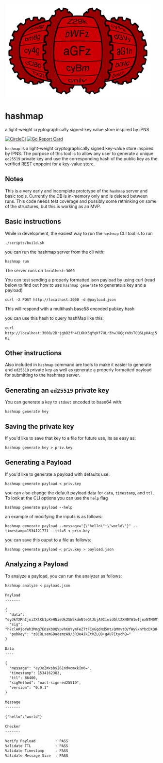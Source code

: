 ![hashmap logo](images/hashmap-logo-black-text-quarter.svg)

# hashmap
a light-weight cryptographically signed key value store inspired by IPNS

[![CircleCI][1]][2] [![Go Report Card][3]][4]

[1]: https://circleci.com/gh/nomasters/hashmap.svg?style=svg
[2]: https://circleci.com/gh/nomasters/hashmap
[3]: https://goreportcard.com/badge/github.com/nomasters/hashmap
[4]: https://goreportcard.com/report/github.com/nomasters/hashmap



`hashmap` is a light-weight cryptographically signed key-value store inspired by IPNS. The purpose of this tool is to allow any user to generate a unique `ed25519` private key and use the corresponding hash of the public key as the verified REST enppoint for a key-value store.


## Notes

This is a very early and incomplete prototype of the `hashmap` server and basic tools. Currently the DB is in-memory only and is deleted between runs. This code needs test coverage and possibly some rethinking on some of the structures, but this is working as an MVP.


## Basic instructions


While in development, the easiest way to run the `hashmap` CLI tool is to run

```
./scripts/build.sh
```

you can run the hashmap server from the cli with:

```
hashmap run
```

The server runs on `localhost:3000`

You can test sending a properly formatted json payload by using curl (read below to find out how to use `hashmap generate` to generate a key and a payload)

```
curl -X POST http://localhost:3000 -d @payload.json
```
This will respond with a multihash base58 encoded pubkey hash

you can use this hash to query hashMap like this:

`curl http://localhost:3000/2DrjgbD2fh4CL6HX5qYqKf7ULr3hwJXQgYn9sTCQSLpHAqj5n2`

## Other instructions

Also included in `hashmap` command are tools to make it easier to generate and `ed25519` private key as well as generate a properly formatted payload for submitting to the hashmap server.


## Generating an `ed25519` private key

You can generate a key to `stdout` encoded to base64 with:

```
hashmap generate key
```

## Saving the private key

If you'd like to save that key to a file for future use, its as easy as:

```
hashmap generate key > priv.key
```

## Generating a Payload

If you'd like to generate a payload with defaults use:

```
hashmap generate payload < priv.key
```

you can also change the default payload data for `data`, `timestamp`, and `ttl`. To look at the CLI options you can use the `help` flag

```
hashmap generate payload --help
```

an example of modifying the inputs is as follows:

```
hashmap generate payload --message="{\"hello\":\"world\"}" --timestamp=1534121771 --ttl=5 < priv.key
```

you can save this ouput to a file as follows:

```
hashmap generate payload < priv.key > payload.json
```

## Analyzing a Payload

To analyze a payload, you can run the analyzer as follows:

```
hashmap analyze < payload.json

Payload
-------

{
  "data": "eyJkYXRhIjoiZXlKb1pXeHNieUk2SW5kdmNteGtJbjA9IiwidGltZXN0YW1wIjoxNTM0MTYyMzgzLCJ0dGwiOjg2NDAwLCJzaWdNZXRob2QiOiJuYWNsLXNpZ24tZWQyNTUxOSIsInZlcnNpb24iOiIwLjAuMSJ9",
  "sig": "h7clARjoYeh3Mmg7EOsKb0QVpvhKUYymFeZ7tFIyGqdNd5mt/QMmvtO/fWy9/nYbcDXQ0+37VFmhpBjMEFXlAQ==",
  "pubkey": "z0CRLsemGDadzmzA9/3R3e4JkEtVZLOD+gAU7EtychQ="
}

Data
----

{
  "message": "eyJoZWxsbyI6IndvcmxkIn0=",
  "timestamp": 1534162383,
  "ttl": 86400,
  "sigMethod": "nacl-sign-ed25519",
  "version": "0.0.1"
}

Message
-------

{"hello":"world"}

Checker
-------

Verify Payload         : PASS
Validate TTL           : PASS
Validate Timestamp     : PASS
Validate Message Size  : PASS
```
